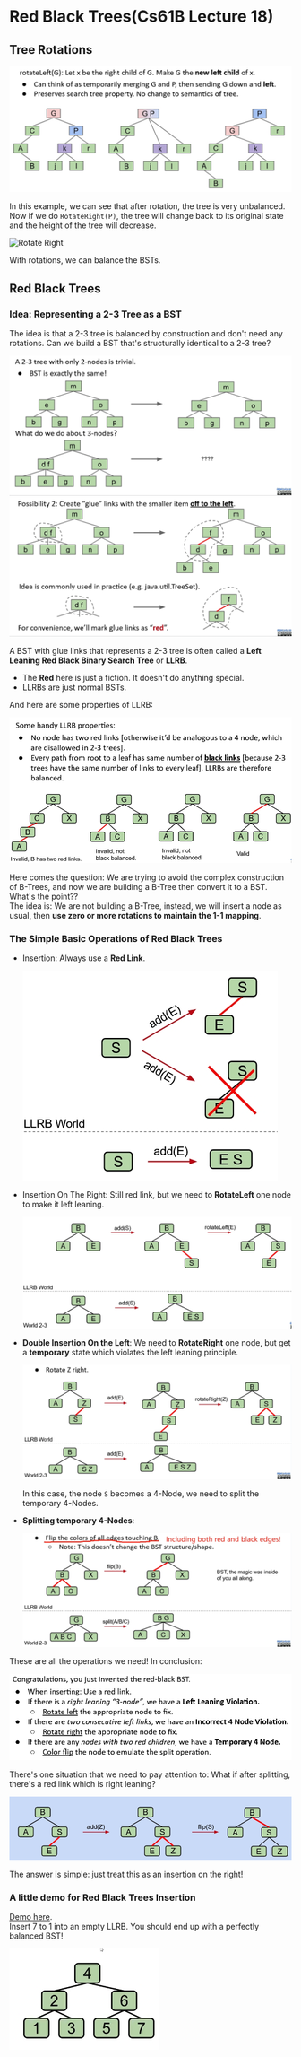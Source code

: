 # Red Black Trees(Cs61B Lecture 18)

## Tree Rotations

![Rotate Left](./Images/Lecture18/Pic18_1.png)

In this example, we can see that after rotation, the tree is very unbalanced. Now if we do `RotateRight(P)`, the tree will change back to its original state and the height of the tree will decrease.

![Rotate Right](/Images/Lecture18/Pic18_2.png)

With rotations, we can balance the BSTs.

## Red Black Trees

### Idea: Representing a 2-3 Tree as a BST

The idea is that a 2-3 tree is balanced by construction and don't need any rotations. Can we build a BST that's structurally identical to a 2-3 tree?  

![2-3 Tree to BST](./Images/Lecture18/Pic18_3.png)
![Answer](./Images/Lecture18/Pic18_4.png)

A BST with glue links that represents a 2-3 tree is often called a **Left Leaning Red Black Binary Search Tree** or **LLRB**.  

- The **Red** here is just a fiction. It doesn't do anything special.
- LLRBs are just normal BSTs.

And here are some properties of  LLRB:  

![Properties](./Images/Lecture18/Pic18_5.png)

Here comes the question: We are trying to avoid the complex construction of B-Trees, and now we are building a B-Tree then convert it to a BST. What's the point??  
The idea is: We are not building a B-Tree, instead, we will insert a node as usual, then **use zero or more rotations to maintain the 1-1 mapping**.

### The Simple Basic Operations of Red Black Trees

- Insertion: Always use a **Red Link**.
  
  ![Insertion](./Images/Lecture18/Pic18_6.png)

- Insertion On The Right: Still red link, but we need to **RotateLeft** one node to make it left leaning.  
  
  ![Insertion on the right](./Images/Lecture18/Pic18_7.png)

- **Double Insertion On the Left**: We need to **RotateRight** one node, but get a **temporary** state which violates the left leaning principle.  
  
  ![Double Left Insertion](./Images/Lecture18/Pic18_8.png)
  
  In this case, the node `S` becomes a 4-Node, we need to split the temporary 4-Nodes.
- **Splitting temporary 4-Nodes**:  
  
  ![Splitting](./Images/Lecture18/Pic18_9.png)
  
These are all the operations we need! In conclusion:  

![Conclusion](./Images/Lecture18/Pic18_10.png)

There's one situation that we need to pay attention to: What if after splitting, there's a red link which is right leaning?  

![Catch](./Images/Lecture18/Pic18_11.png)

The answer is simple: just treat this as an insertion on the right!

### A little demo for Red Black Trees Insertion

[Demo here](https://docs.google.com/presentation/d/1jgOgvx8tyu_LQ5Y21k4wYLffwp84putW8iD7_EerQmI/edit#slide=id.g463de7561_042).  
Insert 7 to 1 into an empty LLRB. You should end up with a perfectly balanced BST!

![Example](./Images/Lecture18/Pic18_12.png)
